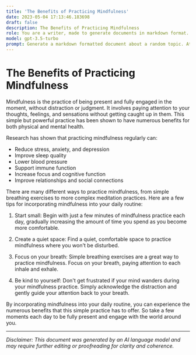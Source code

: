 ```yaml
---
title: 'The Benefits of Practicing Mindfulness'
date: 2023-05-04 17:13:46.183698
draft: false
description: The Benefits of Practicing Mindfulness
role: You are a writer, made to generate documents in markdown format. It is very important that all of the documents you generate are in valid markdown format.
model: gpt-3.5-turbo
prompt: Generate a markdown formatted document about a random topic. At the bottom, include a disclaimer explaining that the document was generated by you. The first line of the document should be the title. Make sure that the entire document is in proper markdown format, using a mix of various tags to make the document visually appealing.
---
```


# The Benefits of Practicing Mindfulness

Mindfulness is the practice of being present and fully engaged in the moment, without distraction or judgment. It involves paying attention to your thoughts, feelings, and sensations without getting caught up in them. This simple but powerful practice has been shown to have numerous benefits for both physical and mental health.

Research has shown that practicing mindfulness regularly can:

- Reduce stress, anxiety, and depression
- Improve sleep quality
- Lower blood pressure
- Support immune function
- Increase focus and cognitive function
- Improve relationships and social connections

There are many different ways to practice mindfulness, from simple breathing exercises to more complex meditation practices. Here are a few tips for incorporating mindfulness into your daily routine:

1. Start small: Begin with just a few minutes of mindfulness practice each day, gradually increasing the amount of time you spend as you become more comfortable.

2. Create a quiet space: Find a quiet, comfortable space to practice mindfulness where you won't be disturbed.

3. Focus on your breath: Simple breathing exercises are a great way to practice mindfulness. Focus on your breath, paying attention to each inhale and exhale.

4. Be kind to yourself: Don't get frustrated if your mind wanders during your mindfulness practice. Simply acknowledge the distraction and gently guide your attention back to your breath.

By incorporating mindfulness into your daily routine, you can experience the numerous benefits that this simple practice has to offer. So take a few moments each day to be fully present and engage with the world around you.

***

*Disclaimer: This document was generated by an AI language model and may require further editing or proofreading for clarity and coherence.*